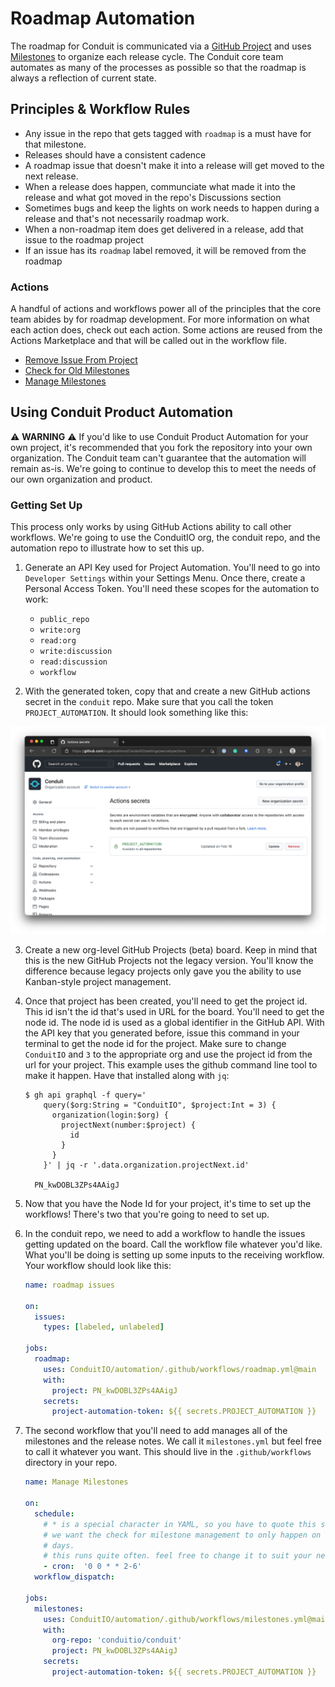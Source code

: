 # Roadmap Automation

The roadmap for Conduit is communicated via a [GitHub Project](https://github.com/orgs/ConduitIO/projects/3) and uses [Milestones](https://github.com/ConduitIO/conduit/milestones) to organize each release cycle. The Conduit core team automates as many of the processes as possible so that the roadmap is always a reflection of current state.

## Principles & Workflow Rules

* Any issue in the repo that gets tagged with `roadmap` is a must have for that milestone.
* Releases should have a consistent cadence
* A roadmap issue that doesn't make it into a release will get moved to the next release.
* When a release does happen, communciate what made it into the release and what got moved in the repo's Discussions section
* Sometimes bugs and keep the lights on work needs to happen during a release and that's not necessarily roadmap work.
* When a non-roadmap item does get delivered in a release, add that issue to the roadmap project
* If an issue has its `roadmap` label removed, it will be removed from the roadmap

### Actions

A handful of actions and workflows power all of the principles that the core team abides by for roadmap development. For more information on what each action does, check out each action. Some actions are reused from the Actions Marketplace and that will be called out in the workflow file.

* [Remove Issue From Project](https://github.com/ConduitIO/automation/tree/main/actions/remove_issue_from_project)
* [Check for Old Milestones](https://github.com/ConduitIO/automation/tree/main/actions/check_for_old_milestones)
* [Manage Milestones](https://github.com/ConduitIO/automation/tree/roadmap-automation/actions/manage_milestones)

## Using Conduit Product Automation

⚠️  **WARNING** ⚠️  If you'd like to use Conduit Product Automation for your own project, it's recommended that you fork the repository into your own organization. The Conduit team can't guarantee that the automation will remain as-is. We're going to continue to develop this to meet the needs of our own organization and product.

### Getting Set Up

This process only works by using GitHub Actions ability to call other workflows. We're going to use the ConduitIO org, the conduit repo, and the automation repo to illustrate how to set this up.

1. Generate an API Key used for Project Automation. You'll need to go into `Developer Settings` within your Settings Menu. Once there, create a Personal Access Token. You'll need these scopes for the automation to work:
    * `public_repo`
    * `write:org`
    * `read:org`
    * `write:discussion`
    * `read:discussion`
    * `workflow`


2. With the generated token, copy that and create a new GitHub actions secret in the `conduit` repo. Make sure that you call the token `PROJECT_AUTOMATION`. It should look something like this:

![Org Level Secrets](./img/org-level-secret.png)

3. Create a new org-level GitHub Projects (beta) board. Keep in mind that this is the new GitHub Projects not the legacy version. You'll know the difference because legacy projects only gave you the ability to use Kanban-style project management.


4. Once that project has been created, you'll need to get the project id. This id isn't the id that's used in URL for the board. You'll need to get the node id. The node id is used as a global identifier in the GitHub API. With the API key that you generated before, issue this command in your terminal to get the node id for the project. Make sure to change `ConduitIO` and `3` to the appropriate org and use the project id from the url for your project. This example uses the github command line tool to make it happen. Have that installed along with `jq`:
    ```
    $ gh api graphql -f query='
        query($org:String = "ConduitIO", $project:Int = 3) {
          organization(login:$org) {
            projectNext(number:$project) {
              id
            }
          }
        }' | jq -r '.data.organization.projectNext.id'

      PN_kwDOBL3ZPs4AAigJ
    ```


5. Now that you have the Node Id for your project, it's time to set up the workflows! There's two that you're going to need to set up.


6. In the conduit repo, we need to add a workflow to handle the issues getting updated on the board. Call the workflow file whatever you'd like. What you'll be doing is setting up some inputs to the receiving workflow. Your workflow should look like this:
    ```yaml
    name: roadmap issues

    on:
      issues:
        types: [labeled, unlabeled]

    jobs:
      roadmap:
        uses: ConduitIO/automation/.github/workflows/roadmap.yml@main
        with:
          project: PN_kwDOBL3ZPs4AAigJ
        secrets:
          project-automation-token: ${{ secrets.PROJECT_AUTOMATION }}
    ```


7. The second workflow that you'll need to add manages all of the milestones and the release notes. We call it `milestones.yml` but feel free to call it whatever you want. This should live in the `.github/workflows` directory in your repo.
    ```yaml
    name: Manage Milestones

    on:
      schedule:
        # * is a special character in YAML, so you have to quote this string
        # we want the check for milestone management to only happen on work
        # days.
        # this runs quite often. feel free to change it to suit your needs.
        - cron:  '0 0 * * 2-6'
      workflow_dispatch:

    jobs:
      milestones:
        uses: ConduitIO/automation/.github/workflows/milestones.yml@main
        with:
          org-repo: 'conduitio/conduit'
          project: PN_kwDOBL3ZPs4AAigJ
        secrets:
          project-automation-token: ${{ secrets.PROJECT_AUTOMATION }}
    ```

